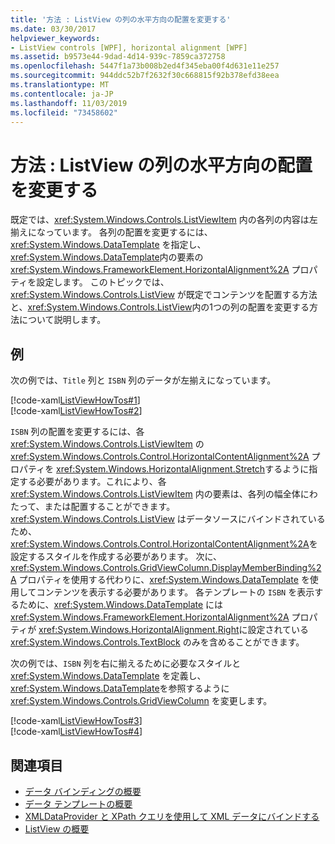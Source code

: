 ```yaml
---
title: '方法 : ListView の列の水平方向の配置を変更する'
ms.date: 03/30/2017
helpviewer_keywords:
- ListView controls [WPF], horizontal alignment [WPF]
ms.assetid: b9573e44-9dad-4d14-939c-7859ca372758
ms.openlocfilehash: 5447f1a73b008b2ed4f345eba00f4d631e11e257
ms.sourcegitcommit: 944ddc52b7f2632f30c668815f92b378efd38eea
ms.translationtype: MT
ms.contentlocale: ja-JP
ms.lasthandoff: 11/03/2019
ms.locfileid: "73458602"
---
```

# <a name="how-to-change-the-horizontal-alignment-of-a-column-in-a-listview"></a>方法 : ListView の列の水平方向の配置を変更する
既定では、<xref:System.Windows.Controls.ListViewItem> 内の各列の内容は左揃えになっています。 各列の配置を変更するには、<xref:System.Windows.DataTemplate> を指定し、<xref:System.Windows.DataTemplate>内の要素の <xref:System.Windows.FrameworkElement.HorizontalAlignment%2A> プロパティを設定します。 このトピックでは、<xref:System.Windows.Controls.ListView> が既定でコンテンツを配置する方法と、<xref:System.Windows.Controls.ListView>内の1つの列の配置を変更する方法について説明します。  
  
## <a name="example"></a>例  
 次の例では、`Title` 列と `ISBN` 列のデータが左揃えになっています。  
  
 [!code-xaml[ListViewHowTos#1](~/samples/snippets/csharp/VS_Snippets_Wpf/ListViewHowTos/CSharp/Window1.xaml#1)]  
[!code-xaml[ListViewHowTos#2](~/samples/snippets/csharp/VS_Snippets_Wpf/ListViewHowTos/CSharp/Window1.xaml#2)]  
  
 `ISBN` 列の配置を変更するには、各 <xref:System.Windows.Controls.ListViewItem> の <xref:System.Windows.Controls.Control.HorizontalContentAlignment%2A> プロパティを <xref:System.Windows.HorizontalAlignment.Stretch>するように指定する必要があります。これにより、各 <xref:System.Windows.Controls.ListViewItem> 内の要素は、各列の幅全体にわたって、または配置することができます。 <xref:System.Windows.Controls.ListView> はデータソースにバインドされているため、<xref:System.Windows.Controls.Control.HorizontalContentAlignment%2A>を設定するスタイルを作成する必要があります。 次に、<xref:System.Windows.Controls.GridViewColumn.DisplayMemberBinding%2A> プロパティを使用する代わりに、<xref:System.Windows.DataTemplate> を使用してコンテンツを表示する必要があります。 各テンプレートの `ISBN` を表示するために、<xref:System.Windows.DataTemplate> には <xref:System.Windows.FrameworkElement.HorizontalAlignment%2A> プロパティが <xref:System.Windows.HorizontalAlignment.Right>に設定されている <xref:System.Windows.Controls.TextBlock> のみを含めることができます。  
  
 次の例では、`ISBN` 列を右に揃えるために必要なスタイルと <xref:System.Windows.DataTemplate> を定義し、<xref:System.Windows.DataTemplate>を参照するように <xref:System.Windows.Controls.GridViewColumn> を変更します。  
  
 [!code-xaml[ListViewHowTos#3](~/samples/snippets/csharp/VS_Snippets_Wpf/ListViewHowTos/CSharp/Window1.xaml#3)]  
[!code-xaml[ListViewHowTos#4](~/samples/snippets/csharp/VS_Snippets_Wpf/ListViewHowTos/CSharp/Window1.xaml#4)]  
  
## <a name="see-also"></a>関連項目

- [データ バインディングの概要](../../../desktop-wpf/data/data-binding-overview.md)
- [データ テンプレートの概要](../data/data-templating-overview.md)
- [XMLDataProvider と XPath クエリを使用して XML データにバインドする](../data/how-to-bind-to-xml-data-using-an-xmldataprovider-and-xpath-queries.md)
- [ListView の概要](listview-overview.md)
